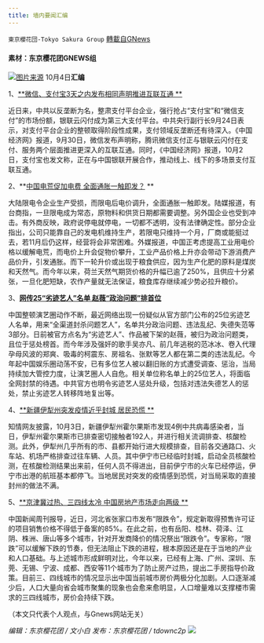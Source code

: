 ```yaml
---
title: 墙内要闻汇编
---
```

`東京櫻花団-Tokyo Sakura Group` [轉載自GNews](https://gnews.org/zh-hans/1572017/)

#### 素材：东京樱花团GNEWS组
![](https://assets.gnews.org/wp-content/uploads/2021/10/20211004063930262.jpg)[图片来源](https://www.aboluowang.com/2021/1004/1655047.html)
10月4日**汇编**

1、[**微信、支付宝3天之内发布相同声明推进互联互通 **](https://www.aboluowang.com/2021/1004/1655047.html)

近日来，中共以反垄断为名，整肃支付平台企业，强行抢占“支付宝”和“微信支付”的市场份额，银联云闪付成为第三大支付平台。中共央行副行长9月24日表示，对支付平台企业的整顿取得阶段性成果，支付领域反垄断还有待深入。《中国经济网》报道，9月30日，微信发布声明称，腾讯微信支付正与银联云闪付在支付、服务两个层面推进更深入的互联互通。同时，《中国经济网》报道，10月2日，支付宝也发文称，正在与中国银联开展合作，推动线上、线下的多场景支付互联互通。

2、**[中国电荒促加电费 全面通胀一触即发？](https://www.aboluowang.com/2021/1004/1655030.html) **

大陆限电令企业生产受损，而限电后电价调升，全面通胀一触即发。陆媒报道，有台商指，一旦限电成为常态，原物料和供货日期都需要调整。另外国企业也受到冲击。有外商反映，政府说停电就停电，一切都不透明，没有法律确定性。部分企业指出，公司只能靠自己的发电机维持生产，若限电只维持一个月，厂商或能挺过去，若11月后仍这样，经营将会非常困难。外媒报道，中国正考虑提高工业用电价格以缓解电荒，而电价上升会促物价攀升，工业产品价格上升亦会带动下游消费产品价升，引发通胀。而下一轮升价或出现于粮食供应，因为生产化肥的原料是煤炭和天然气。而今年以来，荷兰天然气期货价格的升幅已逾了250%，且供应十分紧张，一旦化肥短缺，农作产量就无法保证，粮食库存继续减少势必拉升粮价。

3、[**网传25“劣迹艺人”名单 赵薇“政治问题”排首位**](https://www.aboluowang.com/2021/1003/1654910.html)

中国整顿演艺圈动作不断，最近网络出现一份疑似从官方部门公布的25位劣迹艺人名单，用来“全渠道封杀问题艺人”，名单共分政治问题、违法乱纪、失德失范等3部分。日前被官方点名为“劣迹艺人”、作品被下架的赵薇，被归为政治问题类，且位于惩处榜首。而今年涉及强奸的歌手吴亦凡、前几年逃税的范冰冰、卷入代理孕母风波的郑爽、吸毒的柯震东、房祖名、张默等艺人都在第二类的违法乱纪。今年起中国娱乐圈动荡不安，已有多位艺人被以翻旧账的方式遭受调查、惩治，当局持续加大管控力度，让演艺圈人人自危。相关单位称名单上的25位艺人，将面临全网封禁的待遇。中共官方也明令劣迹艺人惩处升级，包括对违法失德艺人的惩处，禁止劣迹艺人转移阵地复出等。

4、[**新疆伊犁州突发疫情近乎封城 居民恐慌 **](https://www.aboluowang.com/2021/1004/1655045.html)

知情网友披露，10月3日，新疆伊犁州霍尔果斯市发现4例中共病毒感染者，当日，伊犁州霍尔果斯市已排查密切接触者192人，并进行相关流调排查、核酸检测。此外，伊犁州几乎所有的市、县都开始行进大规模排查，目前各交通路口、火车站、机场严格排查过往车辆、人员。其中伊宁市已经临时封城，启动全员核酸检测，在核酸检测结果出来前，任何人员不得进出，目前伊宁市的火车已经停运，伊宁市出港的航班基本都停飞。当地居民对突发的疫情感到恐慌，对当局采取的直接封州的做法不满。

5、[**京津冀过热、三四线太冷 中国房地产市场走向两级 **](https://www.aboluowang.com/2021/1004/1655019.html)

中国新闻周刊报导，近日，河北省张家口市发布“限跌令”，规定新取得预售许可证的项目销售价格不得低于备案的85%。在此之前，也有岳阳、桂林、荷泽、江阴、株洲、唐山等多个城市，针对开发商降价的情况祭出“限跌令”。专家称，“限跌”可以缓解下跌的节奏，但无法阻止下跌的进程，根本原因还是在于当地的产业和人口基础。与上述城市形成鲜明对比，今年以来，已经有上海、广州、深圳、东莞、无锡、宁波、成都、西安等11个城市为了防止房产过热，提出二手房指导价政策。目前三、四线城市的情况显示出中国当前城市房价两极分化加剧。人口逐渐减少后，人口大量向省会城市聚集的现象也会愈来愈明显，人口增量难以支撑楼市需求的三四线城市，房价会持续下跌。

（本文只代表个人观点，与Gnews网站无关）

*编辑：东京樱花团 / 文小白*
*发布：东京樱花团 / tdownc2p*
![](https://assets.gnews.org/wp-content/uploads/2021/08/image0-1-36.jpg)
